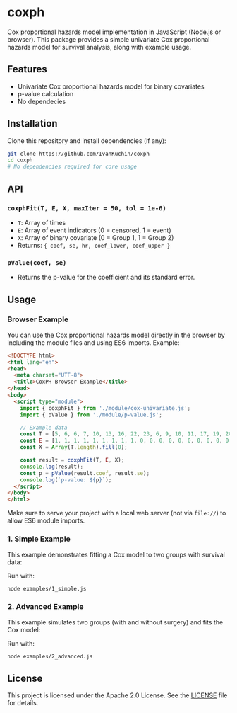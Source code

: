 # coxph

Cox proportional hazards model implementation in JavaScript (Node.js or browser). This package provides a simple univariate Cox proportional hazards model for survival analysis, along with example usage.

## Features
- Univariate Cox proportional hazards model for binary covariates
- p-value calculation
- No dependecies

## Installation

Clone this repository and install dependencies (if any):

```bash
git clone https://github.com/IvanKuchin/coxph
cd coxph
# No dependencies required for core usage
```

## API

### `coxphFit(T, E, X, maxIter = 50, tol = 1e-6)`
- `T`: Array of times
- `E`: Array of event indicators (0 = censored, 1 = event)
- `X`: Array of binary covariate (0 = Group 1, 1 = Group 2)
- Returns: `{ coef, se, hr, coef_lower, coef_upper }`

### `pValue(coef, se)`
- Returns the p-value for the coefficient and its standard error.


## Usage

### Browser Example

You can use the Cox proportional hazards model directly in the browser by including the module files and using ES6 imports. Example:

```html
<!DOCTYPE html>
<html lang="en">
<head>
  <meta charset="UTF-8">
  <title>CoxPH Browser Example</title>
</head>
<body>
  <script type="module">
    import { coxphFit } from './module/cox-univariate.js';
    import { pValue } from './module/p-value.js';

    // Example data
    const T = [5, 6, 6, 7, 10, 13, 16, 22, 23, 6, 9, 10, 11, 17, 19, 20, 25, 32, 32, 34, 35];
    const E = [1, 1, 1, 1, 1, 1, 1, 1, 1, 0, 0, 0, 0, 0, 0, 0, 0, 0, 0, 0, 0];
    const X = Array(T.length).fill(0);

    const result = coxphFit(T, E, X);
    console.log(result);
    const p = pValue(result.coef, result.se);
    console.log(`p-value: ${p}`);
  </script>
</body>
</html>
```

Make sure to serve your project with a local web server (not via `file://`) to allow ES6 module imports.

### 1. Simple Example

This example demonstrates fitting a Cox model to two groups with survival data:

Run with:
```bash
node examples/1_simple.js
```

### 2. Advanced Example

This example simulates two groups (with and without surgery) and fits the Cox model:

Run with:
```bash
node examples/2_advanced.js
```

## License

This project is licensed under the Apache 2.0 License. See the [LICENSE](LICENSE) file for details.

